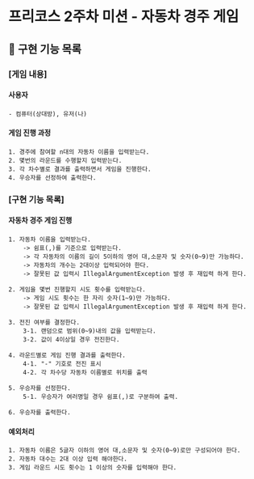 # 프리코스 2주차 미션 - 자동차 경주 게임

## 🚓 구현 기능 목록

### [게임 내용]

#### 사용자

    - 컴퓨터(상대방), 유저(나)

#### 게임 진행 과정

    1. 경주에 참여할 n대의 자동차 이름을 입력받는다.
    2. 몇번의 라운드를 수행할지 입력받는다.
    3. 각 차수별로 결과를 출력하면서 게임을 진행한다.
    4. 우승자를 선정하여 출력한다.

### [구현 기능 목록]

#### 자동차 경주 게임 진행

    1. 자동차 이름을 입력받는다.
        -> 쉼표(,)를 기준으로 입력받는다.
        -> 각 자동차의 이름의 길이 5이하의 영어 대,소문자 및 숫자(0~9)만 가능하다.
        -> 자동차의 개수는 2대이상 입력되어야 한다.
        -> 잘못된 값 입력시 IllegalArgumentException 발생 후 재입력 하게 한다.

    2. 게임을 몇번 진행할지 시도 횟수를 입력받는다.
        -> 게임 시도 횟수는 한 자리 숫자(1~9)만 가능하다.
        -> 잘못된 값 입력시 IllegalArgumentException 발생 후 재입력 하게 한다.

    3. 전진 여부를 결정한다.
        3-1. 랜덤으로 범위(0~9)내의 값을 입력받는다.
        3-2. 값이 4이상일 경우 전진한다.

    4. 라운드별로 게임 진행 결과를 출력한다.
        4-1. "-" 기호로 전진 표시
        4-2. 각 차수당 자동차 이름별로 위치를 출력

    5. 우승자를 선정한다.
        5-1. 우승자가 여러명일 경우 쉼표(,)로 구분하여 출력.

    6. 우승자를 출력한다.

#### 예외처리

    1. 자동차 이름은 5글자 이하의 영어 대,소문자 및 숫자(0~9)로만 구성되어야 한다.
    2. 자동차 대수는 2대 이상 입력 해야한다.
    3. 게임 라운드 시도 횟수는 1 이상의 숫자를 입력해야 한다.
